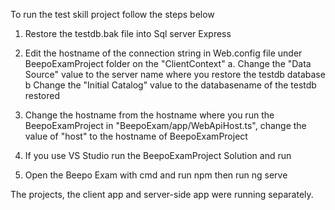 To run the test skill project follow the steps below
1. Restore the testdb.bak file into Sql server Express 
2. Edit the hostname of the connection string in Web.config file under BeepoExamProject folder on the "ClientContext"
 a. Change the "Data Source" value to the server name where you restore the testdb database
 b Change the "Initial Catalog" value to the databasename of the testdb restored

3. Change the hostname from the hostname where you run the BeepoExamProject 
	in "BeepoExam/app/WebApiHost.ts", change the value of "host" to the hostname of BeepoExamProject

4. If you use VS Studio run the BeepoExamProject Solution and run
5. Open the Beepo Exam with cmd and run npm  then run ng serve

The projects, the client app and server-side app were running separately.

